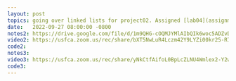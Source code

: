 ```yaml
---
layout: post
topics: going over linked lists for project02. Assigned [lab04](assignments/lab04.html), due Tue 10/4
date:   2022-09-27 08:00:00 -0800
notes2: https://drive.google.com/file/d/1m9QHG-cOQMJYMlAIbQIk6woc5ADZvDhX/view?usp=sharing
video2: https://usfca.zoom.us/rec/share/bXT5NwLuR4Lczm42Y9LYZi00kr25-R7awmTmR7VyFNsUJIWjvp3q8c573GaVfPNq.q4LPAiM9Nn4_GbhQ
code2: 
notes3: 
video3: https://usfca.zoom.us/rec/share/yNkCtfAifoL0BpLcZLNU4Wmlex2-Y2wPZVR8m4NckrUpxchLTLfCBpzs1OjJisje.KcxrixJyLtVmpz5m 
code3: 
---
```

